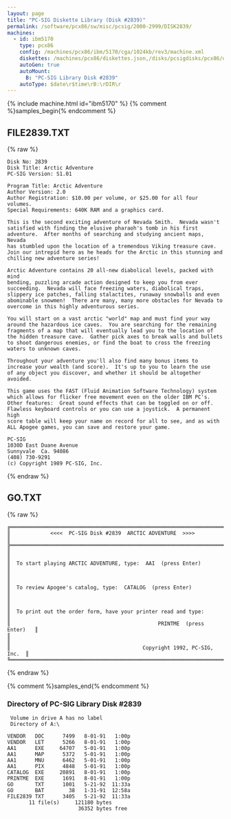 ```yaml
---
layout: page
title: "PC-SIG Diskette Library (Disk #2839)"
permalink: /software/pcx86/sw/misc/pcsig/2000-2999/DISK2839/
machines:
  - id: ibm5170
    type: pcx86
    config: /machines/pcx86/ibm/5170/cga/1024kb/rev3/machine.xml
    diskettes: /machines/pcx86/diskettes.json,/disks/pcsigdisks/pcx86/diskettes.json
    autoGen: true
    autoMount:
      B: "PC-SIG Library Disk #2839"
    autoType: $date\r$time\rB:\rDIR\r
---
```


{% include machine.html id="ibm5170" %}
{% comment %}samples_begin{% endcomment %}

## FILE2839.TXT

{% raw %}
```
Disk No: 2839                                                           
Disk Title: Arctic Adventure                                            
PC-SIG Version: S1.01                                                   
                                                                        
Program Title: Arctic Adventure                                         
Author Version: 2.0                                                     
Author Registration: $10.00 per volume, or $25.00 for all four volumes. 
Special Requirements: 640K RAM and a graphics card.                     
                                                                        
This is the second exciting adventure of Nevada Smith.  Nevada wasn't   
satisfied with finding the elusive pharaoh's tomb in his first          
adventure.  After months of searching and studying ancient maps, Nevada 
has stumbled upon the location of a tremendous Viking treasure cave.    
Join our intrepid hero as he heads for the Arctic in this stunning and  
chilling new adventure series!                                          
                                                                        
Arctic Adventure contains 20 all-new diabolical levels, packed with mind
bending, puzzling arcade action designed to keep you from ever          
succeeding.  Nevada will face freezing waters, diabolical traps,        
slippery ice patches, falling stalactites, runaway snowballs and even   
abominable snowmen!  There are many, many more obstacles for Nevada to  
overcome in this highly adventurous series.                             
                                                                        
You will start on a vast arctic "world" map and must find your way      
around the hazardous ice caves.  You are searching for the remaining    
fragments of a map that will eventually lead you to the location of     
the hidden treasure cave.  Gather pick axes to break walls and bullets  
to shoot dangerous enemies, or find the boat to cross the freezing      
waters to unknown caves.                                                
                                                                        
Throughout your adventure you'll also find many bonus items to          
increase your wealth (and score).  It's up to you to learn the use      
of any object you discover, and whether it should be altogether avoided.
                                                                        
This game uses the FAST (Fluid Animation Software Technology) system    
which allows for flicker free movement even on the older IBM PC's.      
Other features:  Great sound effects that can be toggled on or off.     
Flawless keyboard controls or you can use a joystick.  A permanent high 
score table will keep your name on record for all to see, and as with   
ALL Apogee games, you can save and restore your game.                   
                                                                        
PC-SIG                                                                  
1030D East Duane Avenue                                                 
Sunnyvale  Ca. 94086                                                    
(408) 730-9291                                                          
(c) Copyright 1989 PC-SIG, Inc.                                         
```
{% endraw %}

## GO.TXT

{% raw %}
```
╔═════════════════════════════════════════════════════════════════════════╗
║             <<<<  PC-SIG Disk #2839  ARCTIC ADVENTURE  >>>>             ║
╠═════════════════════════════════════════════════════════════════════════╣
║                                                                         ║
║  To start playing ARCTIC ADVENTURE, type:  AAI  (press Enter)           ║
║                                                                         ║
║  To review Apogee's catalog, type:  CATALOG  (press Enter)              ║
║                                                                         ║
║  To print out the order form, have your printer read and type:          ║
║                                                PRINTME  (press Enter)   ║
║                                                                         ║
║                                           Copyright 1992, PC-SIG, Inc.  ║
╚═════════════════════════════════════════════════════════════════════════╝
```
{% endraw %}

{% comment %}samples_end{% endcomment %}

### Directory of PC-SIG Library Disk #2839

     Volume in drive A has no label
     Directory of A:\

    VENDOR   DOC      7499   8-01-91   1:00p
    VENDOR   LET      5266   8-01-91   1:00p
    AA1      EXE     64707   5-01-91   1:00p
    AA1      MAP      5372   5-01-91   1:00p
    AA1      MNU      6462   5-01-91   1:00p
    AA1      PIX      4848   5-01-91   1:00p
    CATALOG  EXE     20891   8-01-91   1:00p
    PRINTME  EXE      1691   8-01-91   1:00p
    GO       TXT      1001   5-21-92  11:33a
    GO       BAT        38   1-31-91  12:58a
    FILE2839 TXT      3405   5-21-92  11:33a
           11 file(s)     121180 bytes
                           36352 bytes free
